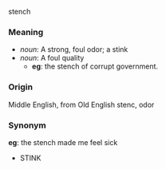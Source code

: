 stench
### Meaning
+ _noun_: A strong, foul odor; a stink
+ _noun_: A foul quality
    + __eg__: the stench of corrupt government.

### Origin

Middle English, from Old English stenc, odor

### Synonym

__eg__: the stench made me feel sick

+ STINK


